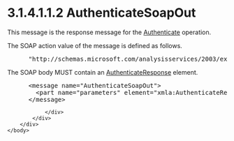 <html dir="LTR" xmlns:mshelp="http://msdn.microsoft.com/mshelp" xmlns:ddue="http://ddue.schemas.microsoft.com/authoring/2003/5" xmlns:xlink="http://www.w3.org/1999/xlink" xmlns:tool="http://www.microsoft.com/tooltip">
    <head>
        <meta http-equiv="Content-Type" content="text/html; CHARSET=utf-8"></meta>
        <meta name="save" content="history"></meta>
        <title>3.1.4.1.1.2 AuthenticateSoapOut</title>
        <xml>
            <mshelp:toctitle title="3.1.4.1.1.2 AuthenticateSoapOut"></mshelp:toctitle>
            <mshelp:rltitle title="[MS-SSAS]: AuthenticateSoapOut"></mshelp:rltitle>
            <mshelp:keyword index="A" term="3805e637-c702-4aa7-8fe0-764960ff9cb9"></mshelp:keyword>
            <mshelp:attr name="DCSext.ContentType" value="open specification"></mshelp:attr>
            <mshelp:attr name="AssetID" value="3805e637-c702-4aa7-8fe0-764960ff9cb9"></mshelp:attr>
            <mshelp:attr name="TopicType" value="kbRef"></mshelp:attr>
            <mshelp:attr name="DCSext.Title" value="[MS-SSAS]: AuthenticateSoapOut" />
        </xml>
    </head>
    <body>
        <div id="header">
            <h1 class="heading">3.1.4.1.1.2 AuthenticateSoapOut</h1>
        </div>
        <div id="mainSection">
            <div id="mainBody">
                <div id="allHistory" class="saveHistory"></div>
                <div id="sectionSection0" class="section" name="collapseableSection">
                    

<p>This message is the response message for the <a href="1bd11ffe-2720-45bf-89f1-f28a4a12f143.html">Authenticate</a> operation.</p>

<p>The SOAP action value of the message is defined as follows.</p>

<dl>
<dd>
<div><pre> &quot;http://schemas.microsoft.com/analysisservices/2003/ext&quot;
</pre></div>
</dd></dl>

<p>The SOAP body MUST contain an <a href="6ac1aa99-0263-41e2-a9ae-b8019e8802bd.html">AuthenticateResponse</a>
element.</p>

<dl>
<dd>
<div><pre> &lt;message name=&quot;AuthenticateSoapOut&quot;&gt;
   &lt;part name=&quot;parameters&quot; element=&quot;xmla:AuthenticateResponse&quot; /&gt;
 &lt;/message&gt;
</pre></div>
</dd></dl>


                </div>
            </div>
        </div>
    </body>
</html>